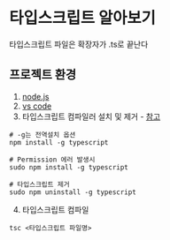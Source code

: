 # 타입스크립트 알아보기
타입스크립트 파일은 확장자가 .ts로 끝난다

## 프로젝트 환경
1. [node.js](https://nodejs.org/en/)  
2. [vs code](https://code.visualstudio.com/)  
3. 타입스크립트 컴파일러 설치 및 제거 - [참고](https://blog.naver.com/thdbsgh3443/221372524988)
```
# -g는 전역설치 옵션
npm install -g typescript 

# Permission 에러 발생시
sudo npm install -g typescript 

# 타입스크립트 제거
sudo npm uninstall -g typescript
```
4. 타입스크립트 컴파일
```
tsc <타입스크립트 파일명>
```